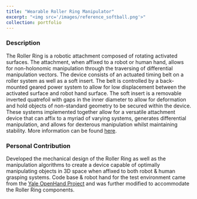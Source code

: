 ```yaml
---
title: "Wearable Roller Ring Manipulator"
excerpt: "<img src='/images/reference_softball.png'>"
collection: portfolio
---
```


### Description
The Roller Ring is a robotic attachment composed of rotating activated surfaces. The attachment, when affixed to a robot or human hand, allows for non-holonomic manipulation through the traversing of differential manipulation vectors. The device consists of an actuated timing belt on a roller system as well as a soft insert. The belt is controlled by a back-mounted geared power system to allow for low displacement between the activated surface and robot hand surface. The soft insert is a removable inverted quatrefoil with gaps in the inner diameter to allow for deformation and hold objects of non-standard geometry to be secured within the device. These systems implemented together allow for a versatile attachment device that can affix to a myriad of varying systems, generates differential manipulation, and allows for dexterous manipulation whilst maintaining stability. More information can be found [here](https://arxiv.org/abs/2403.13132).

### Personal Contribution
Developed the mechanical design of the Roller Ring as well as the manipulation algorithms to create a device capable of optimally manipulating objects in 3D space when affixed to both robot & human grasping systems. Code base & robot hand for the test environment came from the [Yale OpenHand Project](https://www.eng.yale.edu/grablab/openhand/) and was further modified to accommodate the Roller Ring components.